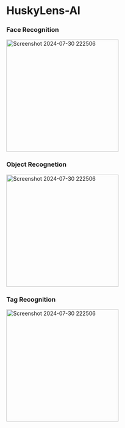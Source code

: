 # HuskyLens-AI


### Face Recognition

<img width="294" alt="Screenshot 2024-07-30 222506" src="https://github.com/user-attachments/assets/48d8799e-2676-4333-8a07-a9583a663182">


### Object Recognetion

<img width="294" alt="Screenshot 2024-07-30 222506" src="https://github.com/user-attachments/assets/a478e287-e164-4ea1-b7c9-b509aafb00ea">


### Tag Recognition

<img width="294" alt="Screenshot 2024-07-30 222506" src="https://github.com/user-attachments/assets/c3c9b03b-954c-4bec-91ed-fd955fc643ac">
